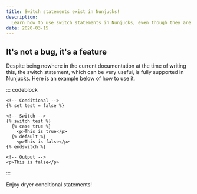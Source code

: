 ```yaml
---
title: Switch statements exist in Nunjucks!
description:
  Learn how to use switch statements in Nunjucks, even though they are missing from the official documentation.
date: 2020-03-15
---
```


## It's not a bug, it's a feature

Despite being nowhere in the current documentation at the time of writing this, the switch statement, which can be very useful, is fully supported in Nunjucks. Here is an example below of how to use it.

::: codeblock
```twig
<!-- Conditional -->
{% set test = false %}

<!-- Switch -->
{% switch test %}
  {% case true %}
    <p>This is true</p>
  {% default %}
    <p>This is false</p>
{% endswitch %}

<!-- Output -->
<p>This is false</p>
```
:::

Enjoy dryer conditional statements!
